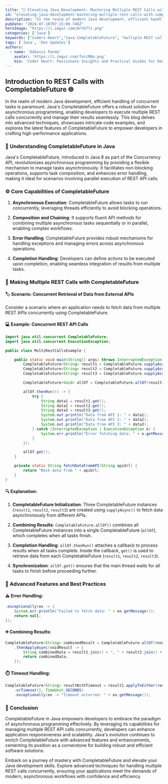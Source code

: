 ```yaml
---
title: "🚀 Elevating Java Development: Mastering Multiple REST Calls with CompletableFuture"
id: "elevating-java-development-mastering-multiple-rest-calls-with-completablefuture.md"
description: "In the realm of modern Java development, efficient handling of concurrent tasks is paramount. Java's CompletableFuture offers a robust solution for asynchronous programming, enabling developers to execute multiple REST calls concurrently and manage their results seamlessly."
pubDate: "2024-07-16T07:15:00.746Z"
heroImage: "https://i.imgur.com/ArYG7lt.png"
categories: ['Java']
keywords: ["Coders Heart","Java CompletableFuture", "multiple REST calls Java", "asynchronous programming Java", "Java concurrency", "REST API calls", "CompletableFuture tutorial", "Java development", "handling REST requests", "Java async processing", "advanced Java features"]
tags: ['Java', 'Dev Updates']
authors:
  - name: 'Debasis Panda'
    avatar: 'https://i.imgur.com/foccMQo.png'
    bio: 'Coder Heart: Passionate Insights and Practical Guides for Developers'
---
```


## Introduction to REST Calls with CompletableFuture 🌐

In the realm of modern Java development, efficient handling of concurrent tasks is paramount. Java's CompletableFuture offers a robust solution for asynchronous programming, enabling developers to execute multiple REST calls concurrently and manage their results seamlessly. This blog delves into advanced techniques, showcases intricate code examples, and explores the latest features of CompletableFuture to empower developers in crafting high-performance applications.

### 🌟 Understanding CompletableFuture in Java

Java's CompletableFuture, introduced in Java 8 as part of the Concurrency API, revolutionizes asynchronous programming by providing a flexible mechanism to manage tasks asynchronously. It facilitates non-blocking operations, supports task composition, and enhances error handling, making it ideal for scenarios involving parallel execution of REST API calls.

### ⚙️ Core Capabilities of CompletableFuture

1. **Asynchronous Execution**: CompletableFuture allows tasks to run concurrently, leveraging threads efficiently to avoid blocking operations.
   
2. **Composition and Chaining**: It supports fluent API methods for combining multiple asynchronous tasks sequentially or in parallel, enabling complex workflows.
   
3. **Error Handling**: CompletableFuture provides robust mechanisms for handling exceptions and managing errors across asynchronous operations.
   
4. **Completion Handling**: Developers can define actions to be executed upon completion, enabling seamless integration of results from multiple tasks.

### 🚀 Making Multiple REST Calls with CompletableFuture

#### 🏷️ Scenario: Concurrent Retrieval of Data from External APIs

Consider a scenario where an application needs to fetch data from multiple REST APIs concurrently using CompletableFuture.

#### 💻 Example: Concurrent REST API Calls

```java
import java.util.concurrent.CompletableFuture;
import java.util.concurrent.ExecutionException;

public class MultiRestCallsExample {

    public static void main(String[] args) throws InterruptedException, ExecutionException {
        CompletableFuture<String> result1 = CompletableFuture.supplyAsync(() -> fetchDataFromAPI("https://api.example.com/data1"));
        CompletableFuture<String> result2 = CompletableFuture.supplyAsync(() -> fetchDataFromAPI("https://api.example.com/data2"));
        CompletableFuture<String> result3 = CompletableFuture.supplyAsync(() -> fetchDataFromAPI("https://api.example.com/data3"));

        CompletableFuture<Void> allOf = CompletableFuture.allOf(result1, result2, result3);

        allOf.thenRun(() -> {
            try {
                String data1 = result1.get();
                String data2 = result2.get();
                String data3 = result3.get();
                System.out.println("Data from API 1: " + data1);
                System.out.println("Data from API 2: " + data2);
                System.out.println("Data from API 3: " + data3);
            } catch (InterruptedException | ExecutionException e) {
                System.err.println("Error fetching data: " + e.getMessage());
            }
        });

        allOf.get();
    }

    private static String fetchDataFromAPI(String apiUrl) {
        return "Mock data from " + apiUrl;
    }
}
```

#### 🔍 Explanation:

1. **CompletableFuture Initialization**: Three CompletableFuture instances (`result1`, `result2`, `result3`) are created using `supplyAsync()` to fetch data asynchronously from different APIs.
   
2. **Combining Results**: `CompletableFuture.allOf()` combines all CompletableFuture instances into a single CompletableFuture (`allOf`), which completes when all tasks finish.
   
3. **Completion Handling**: `allOf.thenRun()` attaches a callback to process results when all tasks complete. Inside the callback, `get()` is used to retrieve data from each CompletableFuture (`result1`, `result2`, `result3`).
   
4. **Synchronization**: `allOf.get()` ensures that the main thread waits for all tasks to finish before proceeding further.

### 🔧 Advanced Features and Best Practices

#### ⚠️ Error Handling:

```java
.exceptionally(ex -> {
    System.err.println("Failed to fetch data: " + ex.getMessage());
    return null;
});
```

#### ➕ Combining Results:

```java
CompletableFuture<String> combinedResult = CompletableFuture.allOf(result1, result2, result3)
    .thenApplyAsync(voidResult -> {
        String combinedData = result1.join() + ", " + result2.join() + ", " + result3.join();
        return combinedData;
    });
```

#### ⏱️ Timeout Handling:

```java
CompletableFuture<String> resultWithTimeout = result1.applyToEither(result2, data -> data)
    .orTimeout(5, TimeUnit.SECONDS)
    .exceptionally(ex -> "Timeout occurred: " + ex.getMessage());
```

### 🏁 Conclusion

CompletableFuture in Java empowers developers to embrace the paradigm of asynchronous programming effectively. By leveraging its capabilities for managing multiple REST API calls concurrently, developers can enhance application responsiveness and scalability. Java's evolution continues to enrich CompletableFuture with advanced features and enhancements, cementing its position as a cornerstone for building robust and efficient software solutions.

Embark on a journey of mastery with CompletableFuture and elevate your Java development skills. Explore advanced techniques for handling multiple REST calls concurrently, ensuring your applications meet the demands of modern, asynchronous workflows with confidence and efficiency.